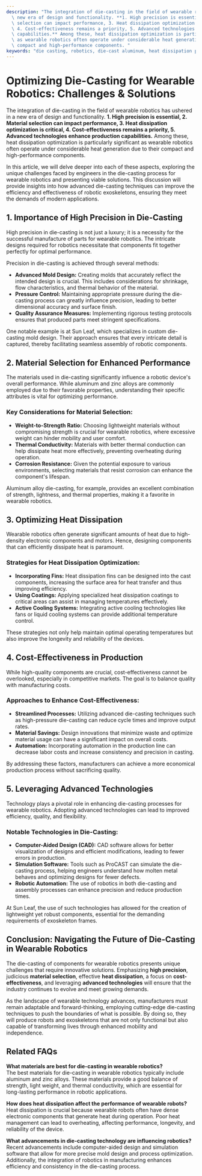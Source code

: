 ```yaml
---
description: "The integration of die-casting in the field of wearable robotics has ushered in a\
  \ new era of design and functionality. **1. High precision is essential, 2. Material\
  \ selection can impact performance, 3. Heat dissipation optimization is critical,\
  \ 4. Cost-effectiveness remains a priority, 5. Advanced technologies enhance production\
  \ capabilities.** Among these, heat dissipation optimization is particularly significant\
  \ as wearable robotics often operate under considerable heat generation due to their\
  \ compact and high-performance components. "
keywords: "die casting, robotics, die-cast aluminum, heat dissipation performance"
---
```

# Optimizing Die-Casting for Wearable Robotics: Challenges & Solutions

The integration of die-casting in the field of wearable robotics has ushered in a new era of design and functionality. **1. High precision is essential, 2. Material selection can impact performance, 3. Heat dissipation optimization is critical, 4. Cost-effectiveness remains a priority, 5. Advanced technologies enhance production capabilities.** Among these, heat dissipation optimization is particularly significant as wearable robotics often operate under considerable heat generation due to their compact and high-performance components. 

In this article, we will delve deeper into each of these aspects, exploring the unique challenges faced by engineers in the die-casting process for wearable robotics and presenting viable solutions. This discussion will provide insights into how advanced die-casting techniques can improve the efficiency and effectiveness of robotic exoskeletons, ensuring they meet the demands of modern applications.

## **1. Importance of High Precision in Die-Casting**

High precision in die-casting is not just a luxury; it is a necessity for the successful manufacture of parts for wearable robotics. The intricate designs required for robotics necessitate that components fit together perfectly for optimal performance. 

Precision in die-casting is achieved through several methods:

- **Advanced Mold Design:** Creating molds that accurately reflect the intended design is crucial. This includes considerations for shrinkage, flow characteristics, and thermal behavior of the material.
- **Pressure Control:** Maintaining appropriate pressure during the die-casting process can greatly influence precision, leading to better dimensional accuracy and surface finish.
- **Quality Assurance Measures:** Implementing rigorous testing protocols ensures that produced parts meet stringent specifications.

One notable example is at Sun Leaf, which specializes in custom die-casting mold design. Their approach ensures that every intricate detail is captured, thereby facilitating seamless assembly of robotic components.

## **2. Material Selection for Enhanced Performance**

The materials used in die-casting significantly influence a robotic device's overall performance. While aluminum and zinc alloys are commonly employed due to their favorable properties, understanding their specific attributes is vital for optimizing performance.

### Key Considerations for Material Selection:

- **Weight-to-Strength Ratio:** Choosing lightweight materials without compromising strength is crucial for wearable robotics, where excessive weight can hinder mobility and user comfort.
- **Thermal Conductivity:** Materials with better thermal conduction can help dissipate heat more effectively, preventing overheating during operation.
- **Corrosion Resistance:** Given the potential exposure to various environments, selecting materials that resist corrosion can enhance the component's lifespan.

Aluminum alloy die-casting, for example, provides an excellent combination of strength, lightness, and thermal properties, making it a favorite in wearable robotics.

## **3. Optimizing Heat Dissipation**

Wearable robotics often generate significant amounts of heat due to high-density electronic components and motors. Hence, designing components that can efficiently dissipate heat is paramount.

### Strategies for Heat Dissipation Optimization:

- **Incorporating Fins:** Heat dissipation fins can be designed into the cast components, increasing the surface area for heat transfer and thus improving efficiency.
- **Using Coatings:** Applying specialized heat dissipation coatings to critical areas can assist in managing temperatures effectively.
- **Active Cooling Systems:** Integrating active cooling technologies like fans or liquid cooling systems can provide additional temperature control.

These strategies not only help maintain optimal operating temperatures but also improve the longevity and reliability of the devices.

## **4. Cost-Effectiveness in Production**

While high-quality components are crucial, cost-effectiveness cannot be overlooked, especially in competitive markets. The goal is to balance quality with manufacturing costs.

### Approaches to Enhance Cost-Effectiveness:

- **Streamlined Processes:** Utilizing advanced die-casting techniques such as high-pressure die-casting can reduce cycle times and improve output rates.
- **Material Savings:** Design innovations that minimize waste and optimize material usage can have a significant impact on overall costs.
- **Automation:** Incorporating automation in the production line can decrease labor costs and increase consistency and precision in casting.

By addressing these factors, manufacturers can achieve a more economical production process without sacrificing quality.

## **5. Leveraging Advanced Technologies**

Technology plays a pivotal role in enhancing die-casting processes for wearable robotics. Adopting advanced technologies can lead to improved efficiency, quality, and flexibility.

### Notable Technologies in Die-Casting:

- **Computer-Aided Design (CAD):** CAD software allows for better visualization of designs and efficient modifications, leading to fewer errors in production.
- **Simulation Software:** Tools such as ProCAST can simulate the die-casting process, helping engineers understand how molten metal behaves and optimizing designs for fewer defects.
- **Robotic Automation:** The use of robotics in both die-casting and assembly processes can enhance precision and reduce production times.

At Sun Leaf, the use of such technologies has allowed for the creation of lightweight yet robust components, essential for the demanding requirements of exoskeleton frames.

## **Conclusion: Navigating the Future of Die-Casting in Wearable Robotics**

The die-casting of components for wearable robotics presents unique challenges that require innovative solutions. Emphasizing **high precision**, judicious **material selection**, effective **heat dissipation**, a focus on **cost-effectiveness**, and leveraging **advanced technologies** will ensure that the industry continues to evolve and meet growing demands.

As the landscape of wearable technology advances, manufacturers must remain adaptable and forward-thinking, employing cutting-edge die-casting techniques to push the boundaries of what is possible. By doing so, they will produce robots and exoskeletons that are not only functional but also capable of transforming lives through enhanced mobility and independence.

## Related FAQs

**What materials are best for die-casting in wearable robotics?**  
The best materials for die-casting in wearable robotics typically include aluminum and zinc alloys. These materials provide a good balance of strength, light weight, and thermal conductivity, which are essential for long-lasting performance in robotic applications.

**How does heat dissipation affect the performance of wearable robots?**  
Heat dissipation is crucial because wearable robots often have dense electronic components that generate heat during operation. Poor heat management can lead to overheating, affecting performance, longevity, and reliability of the device.

**What advancements in die-casting technology are influencing robotics?**  
Recent advancements include computer-aided design and simulation software that allow for more precise mold design and process optimization. Additionally, the integration of robotics in manufacturing enhances efficiency and consistency in the die-casting process.
